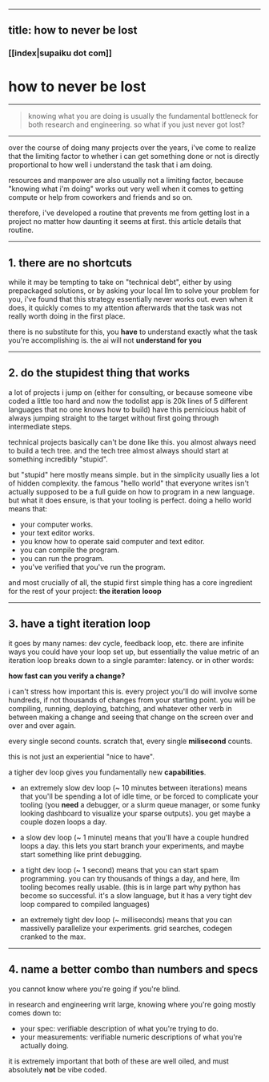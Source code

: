 
---
title: how to never be lost
---

### [[index|supaiku dot com]]

<h1 href="" onclick="document.getElementById('darkmode-toggle').click(); return false;">
how to never be lost
</h1>


---
> knowing what you are doing is usually the fundamental bottleneck for both research and engineering.
> so what if you just never got lost?
---

over the course of doing many projects over the years, i've come to realize that the limiting factor
to whether i can get something done or not is directly proportional to how well i understand the task
that i am doing.

resources and manpower are also usually not a limiting factor, because "knowing what i'm doing" works
out very well when it comes to getting compute or help from coworkers and friends and so on.

therefore, i've developed a routine that prevents me from getting lost in a project no matter how
daunting it seems at first. this article details that routine.

---

## 1. there are no shortcuts

while it may be tempting to take on "technical debt", either by using prepackaged solutions, or by asking
your local llm to solve your problem for you, i've found that this strategy essentially never works out.
even when it does, it quickly comes to my attention afterwards that the task was not really worth doing in
the first place.

there is no substitute for this, you **have** to understand exactly what the task you're accomplishing is.
the ai will not **understand for you**

---

## 2. do the stupidest thing that works

a lot of projects i jump on (either for consulting, or because someone vibe coded a little too hard and now
the todolist app is 20k lines of 5 different languages that no one knows how to build) have this pernicious
habit of always jumping straight to the target without first going through intermediate steps.

technical projects basically can't be done like this. you almost always need to build a tech tree.
and the tech tree almost always should start at something incredibly "stupid".

but "stupid" here mostly means simple. but in the simplicity usually lies a lot of hidden complexity.
the famous "hello world" that everyone writes isn't actually supposed to be a full guide on how to program
in a new language. but what it does ensure, is that your tooling is perfect. doing a hello world means that:
- your computer works.
- your text editor works.
- you know how to operate said computer and text editor.
- you can compile the program.
- you can run the program.
- you've verified that you've run the program.

and most crucially of all, the stupid first simple thing has a core ingredient for the rest of your project:
**the iteration looop**

---

## 3. have a tight iteration loop

it goes by many names: dev cycle, feedback loop, etc.
there are infinite ways you could have your loop set up, but essentially the value metric of 
an iteration loop breaks down to a single paramter: latency. or in other words:

**how fast can you verify a change?**

i can't stress how important this is. every project you'll do will involve some hundreds, if not
thousands of changes from your starting point.
you will be compiling, running, deploying, batching, and whatever other verb in between making a change
and seeing that change on the screen over and over and over again.

every single second counts. scratch that, every single **milisecond** counts.

this is not just an experiential "nice to have".

a tigher dev loop gives you fundamentally new **capabilities**.

- an extremely slow dev loop (~ 10 minutes between iterations) means that you'll be spending a lot of idle time,
or be forced to complicate your tooling (you **need** a debugger, or a slurm queue manager, or some funky
looking dashboard to visualize your sparse outputs). you get maybe a couple dozen loops a day.

- a slow dev loop (~ 1 minute) means that you'll have a couple hundred loops a day. this lets you start branch
your experiments, and maybe start something like print debugging.

- a tight dev loop (~ 1 second) means that you can start spam programming. you can try thousands of things a day,
and here, llm tooling becomes really usable. (this is in large part why python has become so successful. it's a
slow language, but it has a very tight dev loop compared to compiled languages)

- an extremely tight dev loop (~ milliseconds) means that you can massivelly parallelize your experiments. grid
searches, codegen cranked to the max.

---

## 4. name a better combo than numbers and specs

you cannot know where you're going if you're blind.

in research and engineering writ large, knowing where you're going mostly comes down to:
- your spec: verifiable description of what you're trying to do.
- your measurements: verifiable numeric descriptions of what you're actually doing.

it is extremely important that both of these are well oiled, and must absolutely **not** be vibe coded.
